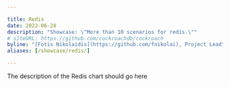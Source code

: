 ```yaml
---

title: Redis
date: 2022-06-28
description: "Showcase: \"More than 10 scenarios for redis.\""
# siteURL: https://github.com/cockroachdb/cockroach
byline: "[Fotis Nikolaidis](https://github.com/fnikolai), Project Lead"
aliases: [/showcase/redis/]

---
```


The description of the Redis chart should go here